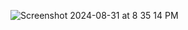 ![Screenshot 2024-08-31 at 8 35 14 PM](https://github.com/user-attachments/assets/5bacbcb5-a979-43f5-94d0-f86ed548b26a)
